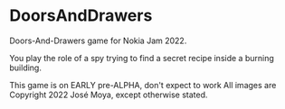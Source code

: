 # DoorsAndDrawers
Doors-And-Drawers game for Nokia Jam 2022.

You play the role of a spy trying to find a secret recipe inside a burning building.

This game is on EARLY pre-ALPHA, don't expect to work
All images are Copyright 2022 José Moya, except otherwise stated.
